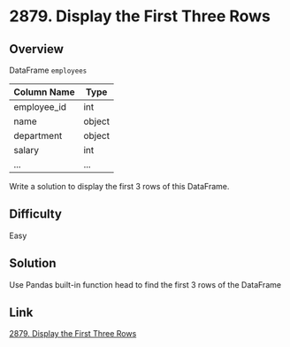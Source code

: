 # 2879. Display the First Three Rows

## Overview
DataFrame `employees`

| Column Name | Type   |
|-------------|--------|
| employee_id | int    |
| name        | object |
| department  | object |
| salary      | int    |
| ...         | ...    |

Write a solution to display the first 3 rows of this DataFrame.

## Difficulty 
Easy

## Solution
Use Pandas built-in function head to find the first 3 rows of the DataFrame

## Link
[2879. Display the First Three Rows](https://leetcode.com/problems/display-the-first-three-rows/description/?envType=study-plan-v2&envId=introduction-to-pandas&lang=pythondata)
